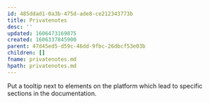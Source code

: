 ```yaml
---
id: 485ddad1-0a3b-475d-ade8-ce212343773b
title: Privatenotes
desc: ''
updated: 1606473169875
created: 1606337845900
parent: 47d45ed5-d59c-46dd-9fbc-26dbcf53e03b
children: []
fname: privatenotes.md
hpath: privatenotes.md
---
```

Put a tooltip next to elements on the platform which lead to specific sections in the documentation.

